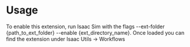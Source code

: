 # Usage

To enable this extension, run Isaac Sim with the flags --ext-folder {path_to_ext_folder} --enable {ext_directory_name}. Once loaded you can find the extension under Isaac Utils -> Workflows

